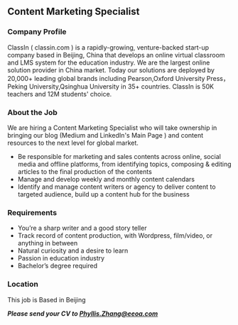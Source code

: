 ## Content Marketing Specialist

### Company Profile
ClassIn ( classin.com ) is a rapidly-growing, venture-backed start-up company based in Beijing, China that develops an online virtual classroom and LMS system for the education industry. We are the largest online solution provider in China market. Today our solutions are deployed by 20,000+ leading global brands including Pearson,Oxford University Press，Peking University,Qsinghua University in 35+ countries. ClassIn is 50K teachers and 12M students' choice.

### About the Job
We are hiring a Content Marketing Specialist who will take ownership in bringing our blog (Medium and LinkedIn's Main Page ) and content resources to the next level for global market. 
* Be responsible for marketing and sales contents across online, social media and offline platforms, from identifying topics, composing & editing articles to the final production of the contents
* Manage and develop weekly and monthly content calendars
* Identify and manage content writers or agency to deliver content to targeted audience, build up a content hub for the business

### Requirements
* You’re a sharp writer and a good story teller
* Track record of content production, with Wordpress, film/video, or anything in between
* Natural curiosity and a desire to learn
* Passion in education industry
* Bachelor’s degree required


### Location
This job is Based in Beijing

***Please send your CV to Phyllis.Zhang@eeoa.com***
